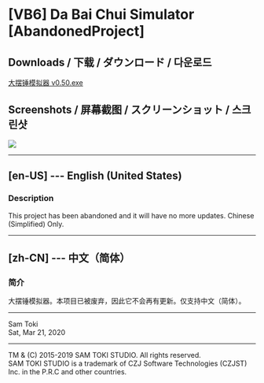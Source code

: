 # [VB6] Da Bai Chui Simulator [AbandonedProject]

## Downloads / 下载 / ダウンロード / 다운로드

[大摆锤模拟器 v0.50.exe](https://raw.githubusercontent.com/SamToki/VB6---Da-Bai-Chui-Simulator---AbandonedProject/master/%5B2%5D%20EXE/%E5%A4%A7%E6%91%86%E9%94%A4%E6%A8%A1%E6%8B%9F%E5%99%A8%20v0.50.exe)

## Screenshots / 屏幕截图 / スクリーンショット / 스크린샷

![](https://github.com/SamToki/VB6---Da-Bai-Chui-Simulator---AbandonedProject/blob/master/%5B3%5D%20Screenshots/Screenshot.png)

-----

## [en-US] --- English (United States)

### Description

This project has been abandoned and it will have no more updates. Chinese (Simplified) Only.

-----

## [zh-CN] --- 中文（简体）

### 简介

大摆锤模拟器。本项目已被废弃，因此它不会再有更新。仅支持中文（简体）。

-----

Sam Toki<br>
Sat, Mar 21, 2020

-----

TM & (C) 2015-2019 SAM TOKI STUDIO. All rights reserved.<br>
SAM TOKI STUDIO is a trademark of CZJ Software Technologies (CZJST) Inc. in the P.R.C and other countries.
